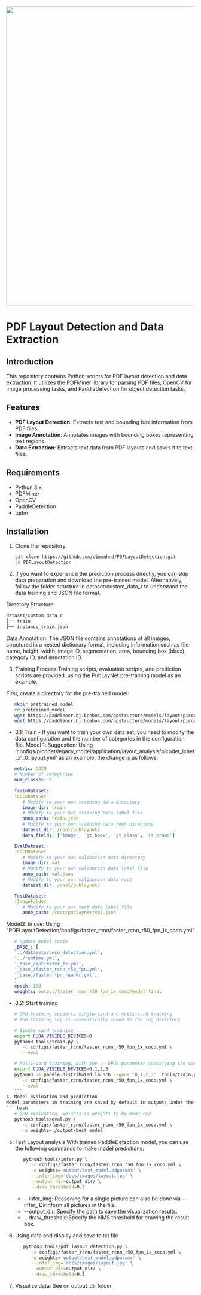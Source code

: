 <div align="center">
  <img src="https://user-images.githubusercontent.com/48054808/160532560-34cf7a1f-d950-435e-90d2-4b0a679e5119.png" width="800" />
</div>

# PDF Layout Detection and Data Extraction

## Introduction
This repository contains Python scripts for PDF layout detection and data extraction. It utilizes the PDFMiner library for parsing PDF files, OpenCV for image processing tasks, and PaddleDetection for object detection tasks.

## Features
- **PDF Layout Detection**: Extracts text and bounding box information from PDF files.
- **Image Annotation**: Annotates images with bounding boxes representing text regions.
- **Data Extraction**: Extracts text data from PDF layouts and saves it to text files.

## Requirements
- Python 3.x
- PDFMiner
- OpenCV
- PaddleDetection
- tqdm

## Installation
1. Clone the repository:
   ```bash
   git clone https://github.com/dimanhnd/PDFLayoutDetection.git
   cd PDFLayoutDetection

2. If you want to experience the prediction process directly, you can skip data preparation and download the pre-trained model. Alternatively, follow the folder structure in dataset/custom_data_r to understand the data training and JSON file format.

Directory Structure:
   ```bash
   dataset/custom_data_r
   ├── train
   ├── instance_train.json
   ```
Data Annotation:
The JSON file contains annotations of all images, structured in a nested dictionary format, including information such as file name, height, width, image ID, segmentation, area, bounding box (bbox), category ID, and annotation ID.

3. Training Process
Training scripts, evaluation scripts, and prediction scripts are provided, using the PubLayNet pre-training model as an example.

First, create a directory for the pre-trained model:
``` bash
   mkdir pretrained_model
   cd pretrained_model
   wget https://paddleocr.bj.bcebos.com/ppstructure/models/layout/picodet_lcnet_x1_0_fgd_layout.pdparams
   wget https://paddleocr.bj.bcebos.com/ppstructure/models/layout/picodet_lcnet_x1_0_fgd_layout_infer.tar 
   ``` 
   - 3.1: Train - If you want to train your own data set, you need to modify the data configuration and the number of categories in the configuration file.
   Model 1: Suggestion: 
   Using 'configs/picodet/legacy_model/application/layout_analysis/picodet_lcnet_x1_0_layout.yml' as an example, the change is as follows:

   ``` yaml
      metric: COCO
      # Number of categories
      num_classes: 5

      TrainDataset:
      !COCODataSet
         # Modify to your own training data directory
         image_dir: train
         # Modify to your own training data label file
         anno_path: train.json
         # Modify to your own training data root directory
         dataset_dir: /root/publaynet/
         data_fields: ['image', 'gt_bbox', 'gt_class', 'is_crowd']

      EvalDataset:
      !COCODataSet
         # Modify to your own validation data directory
         image_dir: val
         # Modify to your own validation data label file
         anno_path: val.json
         # Modify to your own validation data root
         dataset_dir: /root/publaynet/

      TestDataset:
      !ImageFolder
         # Modify to your own test data label file
         anno_path: /root/publaynet/val.json
   ```
   Model2: In use: 
   Using "PDFLayoutDetection/configs/faster_rcnn/faster_rcnn_r50_fpn_1x_coco.yml"
   ``` yml
      # update model train
      _BASE_: [
      '../datasets/coco_detection.yml',
      '../runtime.yml',
      '_base_/optimizer_1x.yml',
      '_base_/faster_rcnn_r50_fpn.yml',
      '_base_/faster_fpn_reader.yml',
      ]
      epoch: 100
      weights: output/faster_rcnn_r50_fpn_1x_coco/model_final
   ```
   - 3.2: Start training
   ``` bash
      # GPU training supports single-card and multi-card training
      # The training log is automatically saved to the log directory

      # Single card training
      export CUDA_VISIBLE_DEVICES=0
      python3 tools/train.py \
         -c configs/faster_rcnn/faster_rcnn_r50_fpn_1x_coco.yml \
         --eval

      # Multi-card training, with the -- GPUS parameter specifying the card number
      export CUDA_VISIBLE_DEVICES=0,1,2,3
      python3 -m paddle.distributed.launch --gpus '0,1,2,3'  tools/train.py \
         -c configs/faster_rcnn/faster_rcnn_r50_fpn_1x_coco.yml \
         --eval
      ```
4. Model evaluation and prediction
Model parameters in training are saved by default in output/ Under the layout directory. When evaluating indicators, you need to set weights to point to the saved parameter file.Assessment datasets can be accessed via configs/faster_rcnn/faster_rcnn_r50_fpn_1x_coco.yml.
   ``` bash
      # GPU evaluation, weights as weights to be measured
      python3 tools/eval.py \
         -c configs/faster_rcnn/faster_rcnn_r50_fpn_1x_coco.yml \
         -o weights=./output/best_model
   ```
5. Test Layout analysis
With trained PaddleDetection model, you can use the following commands to make model predictions.
   ``` bash
      python3 tools/infer.py \
         -c configs/faster_rcnn/faster_rcnn_r50_fpn_1x_coco.yml \
         -o weights='output/best_model.pdparams' \
         --infer_img='docs/images/layout.jpg' \
         --output_dir=output_dir/ \
         --draw_threshold=0.5
   ```
   - --infer_img: Reasoning for a single picture can also be done via --infer_ DirInform all pictures in the file.
   - --output_dir: Specify the path to save the visualization results.
   - --draw_threshold:Specify the NMS threshold for drawing the result box.

6. Using data and display and save to txt file
   ``` bash
      python3 tools/pdf_layout_detection.py \
         -c configs/faster_rcnn/faster_rcnn_r50_fpn_1x_coco.yml \
         -o weights='output/best_model.pdparams' \
         --infer_img='docs/images/layout.jpg' \
         --output_dir=output_dir/ \
         --draw_threshold=0.5
   ```
7. Visualize data:
   See on output_dir folder